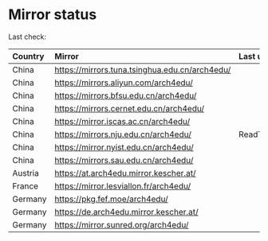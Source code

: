 <script src="./time.js"></script>
# Mirror status
Last check: <script type="text/javascript">localize(1711167709.6204119);</script>

|Country|Mirror|Last update|
|:------|:-----|:----------|
|China|https://mirrors.tuna.tsinghua.edu.cn/arch4edu/|<script type="text/javascript">localize(1711132148);</script>|
|China|https://mirrors.aliyun.com/arch4edu/|<script type="text/javascript">localize(1711132148);</script>|
|China|https://mirrors.bfsu.edu.cn/arch4edu/|<script type="text/javascript">localize(1711132148);</script>|
|China|https://mirrors.cernet.edu.cn/arch4edu/|<script type="text/javascript">localize(1711132148);</script>|
|China|https://mirror.iscas.ac.cn/arch4edu/|<script type="text/javascript">localize(1711132148);</script>|
|China|https://mirrors.nju.edu.cn/arch4edu/|ReadTimeout|
|China|https://mirror.nyist.edu.cn/arch4edu/|<script type="text/javascript">localize(1711132148);</script>|
|China|https://mirrors.sau.edu.cn/arch4edu/|<script type="text/javascript">localize(1711132148);</script>|
|Austria|https://at.arch4edu.mirror.kescher.at/|<script type="text/javascript">localize(1711132148);</script>|
|France|https://mirror.lesviallon.fr/arch4edu/|<script type="text/javascript">localize(1711132148);</script>|
|Germany|https://pkg.fef.moe/arch4edu/|<script type="text/javascript">localize(1711132148);</script>|
|Germany|https://de.arch4edu.mirror.kescher.at/|<script type="text/javascript">localize(1711132148);</script>|
|Germany|https://mirror.sunred.org/arch4edu/|<script type="text/javascript">localize(1711132148);</script>|

<script src="./tablefilter/tablefilter.js"></script>
<script src="./table.js"></script>